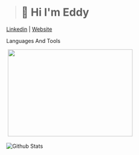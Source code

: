 ><h1 class="title">👋 Hi I'm Eddy</h1>

<div class="container mb">
    <a class="link" href="https://www.linkedin.com/in/eddy-chambi-6111901a6" target="_blank">Linkedin</a>
    |
    <a class="link" href="https://www.eddyalexdev.com/" target="_blank">Website</a>
</div>

<span>Languages And Tools</span>
<div>
    <img 
</div>
<img src="https://i.pinimg.com/originals/e4/26/70/e426702edf874b181aced1e2fa5c6cde.gif" width="330" height="230"/>

![Github Stats](https://github-readme-stats.vercel.app/api?username=eddyalexdev&show_icons=true&bg_color=323232&text_color=fff)
